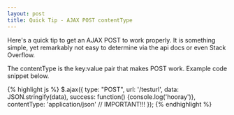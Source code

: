 ```yaml
---
layout: post
title: Quick Tip - AJAX POST contentType 
---
```

Here's a quick tip to get an AJAX POST to work properly. It is something simple, yet remarkably not easy to determine via the api docs or even Stack Overflow.  

The contentType is the key:value pair that makes POST work. Example code snippet below. 

{% highlight js %}
    $.ajax({
      type: "POST",
      url: '/testurl',
      data: JSON.stringify(data),
      success: function() {console.log('hooray')},
      contentType: 'application/json'   // IMPORTANT!!!
    });
{% endhighlight %}
